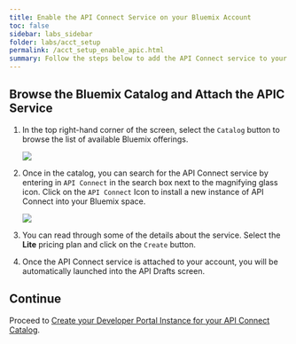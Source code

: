 ```yaml
---
title: Enable the API Connect Service on your Bluemix Account
toc: false
sidebar: labs_sidebar
folder: labs/acct_setup
permalink: /acct_setup_enable_apic.html
summary: Follow the steps below to add the API Connect service to your Bluemix account.
---
```


## Browse the Bluemix Catalog and Attach the APIC Service

1.  In the top right-hand corner of the screen, select the `Catalog` button to browse the list of available Bluemix offerings.

    ![](./images/acct_setup/bmx-catalog.png)

1.  Once in the catalog, you can search for the API Connect service by entering in `API Connect` in the search box next to the magnifying glass icon.  Click on the `API Connect` Icon to install a new instance of API Connect into your Bluemix space.

    ![](./images/acct_setup/apic-service.png)

1.  You can read through some of the details about the service. Select the **Lite** pricing plan and click on the `Create` button.
 
1.  Once the API Connect service is attached to your account, you will be automatically launched into the API Drafts screen.
	
## Continue

Proceed to [Create your Developer Portal Instance for your API Connect Catalog](acct_setup_portal.html).
